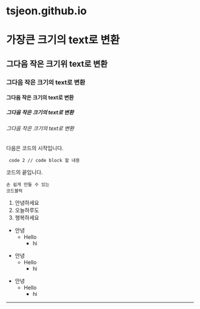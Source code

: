 # tsjeon.github.io

# 가장큰 크기의 text로 변환
## 그다음 작은 크기위 text로 변환
### 그다음 작은 크기의 text로 변환
#### 그다음 작은 크기의 text로 변환
##### 그다음 작은 크기의 text로 변환
###### 그다음 작은 크기의 text로 변환




다음은 코드의 시작입니다.

     code 2 // code block 할 내용

코드의 끝입니다.

```
손 쉽게 만들 수 있는
코드블럭
```

1. 안녕하세요
2. 오늘하루도
3. 행복하세요

+ 안녕
  + Hello
    + hi


* 안녕
  * Hello
    * hi

- 안녕
  - Hello
    - hi

------------



